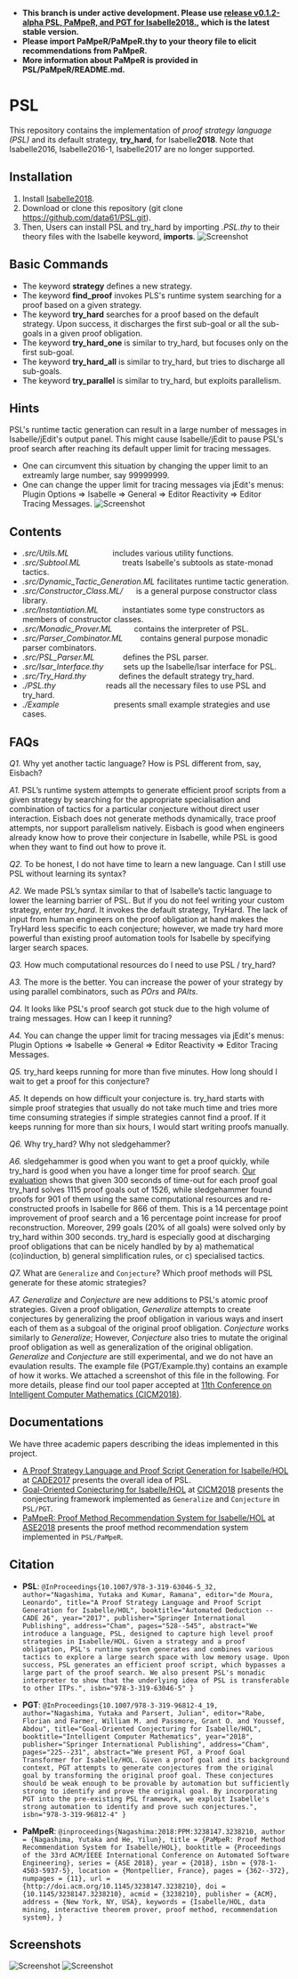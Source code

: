 - **This branch is under active development. Please use [release v0.1.2-alpha PSL, PaMpeR, and PGT for Isabelle2018.](https://github.com/data61/PSL/releases/tag/v0.1.2-alpha), which is the latest stable version.**
- **Please import PaMpeR/PaMpeR.thy to your theory file to elicit recommendations from PaMpeR.** 
- **More information about PaMpeR is provided in PSL/PaMpeR/README.md.**

# PSL

This repository contains the implementation of *proof strategy language (PSL)* and its default strategy,
**try_hard**, for Isabelle**2018**. Note that Isabelle2016, Isabelle2016-1, Isabelle2017 are no longer supported.

## Installation
1. Install [Isabelle2018](https://isabelle.in.tum.de/).
2. Download or clone this repository (git clone https://github.com/data61/PSL.git).
3. Then, Users can install PSL and try_hard by importing *.PSL.thy* to their theory files
   with the Isabelle keyword, **imports**.
![Screenshot](./image/screen_shot_import.png)

## Basic Commands
- The keyword **strategy** defines a new strategy.
- The keyword **find_proof** invokes PLS's runtime system searching for a proof based on a given strategy.
- The keyword **try_hard** searches for a proof based on the default strategy. Upon success, it discharges the first sub-goal or all the sub-goals in a given proof obligation.
- The keyword **try_hard_one** is similar to try_hard, but focuses only on the first sub-goal.
- The keyword **try_hard_all** is similar to try_hard, but tries to discharge all sub-goals.
- The keyword **try_parallel** is similar to try_hard, but exploits parallelism.

## Hints
PSL's runtime tactic generation can result in a large number of messages in Isabelle/jEdit's output panel.
This might cause Isabelle/jEdit to pause PSL's proof search after reaching its default upper limit for tracing messages.
- One can circumvent this situation by changing the upper limit to an extreamly large number, say 99999999.
- One can change the upper limit for tracing messages via jEdit's menus:
  Plugin Options => Isabelle => General => Editor Reactivity => Editor Tracing Messages.
![Screenshot](./image/tracing_messages.png)

## Contents
- *.src/Utils.ML*                     includes various utility functions.
- *.src/Subtool.ML*                   treats Isabelle's subtools as state-monad tactics.
- *.src/Dynamic_Tactic_Generation.ML* facilitates runtime tactic generation.
- *.src/Constructor_Class.ML/*        is a general purpose constructor class library.
- *.src/Instantiation.ML*             instantiates some type constructors as members of constructor classes.
- *.src/Monadic_Prover.ML*            contains the interpreter of PSL.
- *.src/Parser_Combinator.ML*         contains general purpose monadic parser combinators.
- *.src/PSL_Parser.ML*                defines the PSL parser.
- *.src/Isar_Interface.thy*           sets up the Isabelle/Isar interface for PSL.
- *.src/Try_Hard.thy*                defines the default strategy try_hard.
- *./PSL.thy*                         reads all the necessary files to use PSL and try_hard.
- *./Example*                         presents small example strategies and use cases.

## FAQs
*Q1.* Why yet another tactic language? How is PSL different from, say, Eisbach?

*A1.* PSL’s runtime system attempts to generate efficient proof scripts from a given strategy by searching for the appropriate specialisation and combination of tactics for a particular conjecture without direct user interaction. Eisbach does not generate methods dynamically, trace proof attempts, nor support parallelism natively. Eisbach is good when engineers already know how to prove their conjecture in Isabelle, while PSL is good when they want to find out how to prove it.

*Q2.* To be honest, I do not have time to learn a new language. Can I still use PSL without learning its syntax?

*A2.* We made PSL’s syntax similar to that of Isabelle’s tactic language to lower the learning barrier of PSL. But if you do not feel writing your custom strategy, enter *try_hard*. It invokes the default strategy, TryHard. The lack of input from human engineers on the proof obligation at hand makes the TryHard less specific to each conjecture; however, we made try hard more powerful than existing proof automation tools for Isabelle by specifying larger search spaces.

*Q3.* How much computational resources do I need to use PSL / try_hard?

*A3.* The more is the better. You can increase the power of your strategy by using parallel combinators, such as *POrs* and *PAlts*.

*Q4.* It looks like PSL's proof search got stuck due to the high volume of traing messages. How can I keep it running?

*A4.* You can change the upper limit for tracing messages via jEdit's menus: Plugin Options => Isabelle => General => Editor Reactivity => Editor Tracing Messages.

*Q5.* try_hard keeps running for more than five minutes. How long should I wait to get a proof for this conjecture?

*A5.* It depends on how difficult your conjecture is. try_hard starts with simple proof strategies that usually do not take much time and tries more time consuming strategies if simple strategies cannot find a proof. If it keeps running for more than six hours, I would start writing proofs manually.

*Q6.* Why try_hard? Why not sledgehammer?

*A6.* sledgehammer is good when you want to get a proof quickly, while try_hard is good when you have a longer time for proof search. [Our evaluation](https://arxiv.org/abs/1606.02941) shows that given 300 seconds of time-out for each proof goal try_hard solves 1115 proof goals out of 1526, while sledgehammer found proofs for 901 of them using the same computational resources and re-constructed proofs in Isabelle for 866 of them. This is a 14 percentage point improvement of proof search and a 16 percentage point increase for proof reconstruction. Moreover, 299 goals (20% of all goals) were solved only by try_hard within 300 seconds. try_hard is especially good at discharging proof obligations that can be nicely handled by by a) mathematical (co)induction, b) general simplification rules, or c) specialised tactics.

*Q7.* What are `Generalize` and `Conjecture`? Which proof methods will PSL generate for these atomic strategies?

*A7.* *Generalize* and *Conjecture* are new additions to PSL's atomic proof strategies. Given a proof obligation, *Generalize* attempts to create conjectures by generalizing the proof obligation in various ways and insert each of them as a subgoal of the original proof obligation. *Conjecture* works similarly to *Generalize*; However, *Conjecture* also tries to mutate the original proof obligation as well as generalization of the original obligation. *Generalize* and *Conjecture* are still experimental, and we do not have an evaulation results. The example file (PGT/Example.thy) contains an example of how it works. We attached a screenshot of this file in the following. For more details, please find our tool paper accepted at [11th Conference on Intelligent Computer Mathematics (CICM2018)](https://cicm-conference.org/2018/cicm.php).

## Documentations
We have three academic papers describing the ideas implemented in this project.
- [A Proof Strategy Language and Proof Script Generation for Isabelle/HOL](https://arxiv.org/abs/1606.02941) at [CADE2017](https://doi.org/10.1007/978-3-319-63046-5_32) presents the overall idea of PSL.
- [Goal-Oriented Conjecturing for Isabelle/HOL](http://arxiv.org/abs/1806.04774) at [CICM2018](https://doi.org/10.1007/978-3-319-96812-4_19) presents the conjecturing framework implemented as `Generalize` and `Conjecture` in `PSL/PGT`.
- [PaMpeR: Proof Method Recommendation System for Isabelle/HOL](http://arxiv.org/abs/1806.07239) at [ASE2018](http://doi.acm.org/10.1145/3238147.3238210) presents the proof method recommendation system implemented in `PSL/PaMpeR`.

## Citation
- **PSL**:
`@InProceedings{10.1007/978-3-319-63046-5_32,
author="Nagashima, Yutaka
and Kumar, Ramana",
editor="de Moura, Leonardo",
title="A Proof Strategy Language and Proof Script Generation for Isabelle/HOL",
booktitle="Automated Deduction -- CADE 26",
year="2017",
publisher="Springer International Publishing",
address="Cham",
pages="528--545",
abstract="We introduce a language, PSL, designed to capture high level proof strategies in Isabelle/HOL. Given a strategy and a proof obligation, PSL's runtime system generates and combines various tactics to explore a large search space with low memory usage. Upon success, PSL generates an efficient proof script, which bypasses a large part of the proof search. We also present PSL's monadic interpreter to show that the underlying idea of PSL is transferable to other ITPs.",
isbn="978-3-319-63046-5"
}`

- **PGT**:
`@InProceedings{10.1007/978-3-319-96812-4_19,
author="Nagashima, Yutaka
and Parsert, Julian",
editor="Rabe, Florian
and Farmer, William M.
and Passmore, Grant O.
and Youssef, Abdou",
title="Goal-Oriented Conjecturing for Isabelle/HOL",
booktitle="Intelligent Computer Mathematics",
year="2018",
publisher="Springer International Publishing",
address="Cham",
pages="225--231",
abstract="We present PGT, a Proof Goal Transformer for Isabelle/HOL. Given a proof goal and its background context, PGT attempts to generate conjectures from the original goal by transforming the original proof goal. These conjectures should be weak enough to be provable by automation but sufficiently strong to identify and prove the original goal. By incorporating PGT into the pre-existing PSL framework, we exploit Isabelle's strong automation to identify and prove such conjectures.",
isbn="978-3-319-96812-4"
}`

- **PaMpeR**:
`@inproceedings{Nagashima:2018:PPM:3238147.3238210,
 author = {Nagashima, Yutaka and He, Yilun},
 title = {PaMpeR: Proof Method Recommendation System for Isabelle/HOL},
 booktitle = {Proceedings of the 33rd ACM/IEEE International Conference on Automated Software Engineering},
 series = {ASE 2018},
 year = {2018},
 isbn = {978-1-4503-5937-5},
 location = {Montpellier, France},
 pages = {362--372},
 numpages = {11},
 url = {http://doi.acm.org/10.1145/3238147.3238210},
 doi = {10.1145/3238147.3238210},
 acmid = {3238210},
 publisher = {ACM},
 address = {New York, NY, USA},
 keywords = {Isabelle/HOL, data mining, interactive theorem prover, proof method, recommendation system},
}`


## Screenshots
![Screenshot](./image/screen_shot_tall.png)
![Screenshot](./image/screen_shot_pgt.png)
